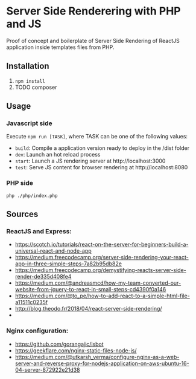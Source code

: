 # Server Side Renderering with PHP and JS

Proof of concept and boilerplate of Server Side Rendering of ReactJS application inside templates files from PHP.

## Installation
1. `npm install`
2. TODO composer

## Usage

### Javascript side
Execute `npm run [TASK]`, where TASK can be one of the following values:
- `build`: Compile a application version ready to deploy in the /dist folder
- `dev`: Launch an hot reload process
- `start`: Launch a JS rendering server at http://localhost:3000
- `test`: Serve JS content for browser rendering at http://localhost:8080

### PHP side
`php ./php/index.php`

## Sources
### ReactJS and Express:
- https://scotch.io/tutorials/react-on-the-server-for-beginners-build-a-universal-react-and-node-app
- https://medium.freecodecamp.org/server-side-rendering-your-react-app-in-three-simple-steps-7a82b95db82e
- https://medium.freecodecamp.org/demystifying-reacts-server-side-render-de335d408fe4
- https://medium.com/@andreasmcd/how-my-team-converted-our-website-from-jquery-to-react-in-small-steps-cd4390f0a146
- https://medium.com/@to_pe/how-to-add-react-to-a-simple-html-file-a11511c0235f
- http://blog.theodo.fr/2018/04/react-server-side-rendering/
- 

### Nginx configuration:
- https://github.com/gorangajic/isbot
- https://geekflare.com/nginx-static-files-node-js/
- https://medium.com/@utkarsh_verma/configure-nginx-as-a-web-server-and-reverse-proxy-for-nodejs-application-on-aws-ubuntu-16-04-server-872922e21d38